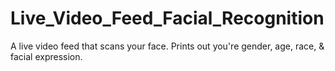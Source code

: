 # Live_Video_Feed_Facial_Recognition
A live video feed that scans your face. Prints out you're gender, age, race, &amp; facial expression.
